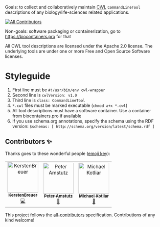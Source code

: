 Goals: to collect and collaboratively maintain [CWL](https://www.commonwl.org) `CommandLineTool` descriptions of any biology/life-sciences related applications.

[![All Contributors](https://img.shields.io/badge/all_contributors-3-orange.svg?style=flat-square)](#contributors)

Non-goals: software packaging or containerization, go to https://biocontainers.pro for that

All CWL tool descriptions are licensed under the Apache 2.0 license.
The underlying tools are under one or more Free and Open Source Software licenses.


# Styleguide

1. First line must be `#!/usr/bin/env cwl-wrapper`
1. Second line is `cwlVersion: v1.0`
1. Third line is `class: CommandLineTool`
1. `*.cwl` files must be marked executable (`chmod a+x *.cwl`)
1. All tool descriptions must have a software container. Use a container from biocontainers.pro if available
1. If you use schema.org annotations, specify the schema using the RDF version: `$schemas: [ http://schema.org/version/latest/schema.rdf ]`

## Contributors ✨

Thanks goes to these wonderful people ([emoji key](https://allcontributors.org/docs/en/emoji-key)):

<!-- ALL-CONTRIBUTORS-LIST:START - Do not remove or modify this section -->
<!-- prettier-ignore -->
<table>
  <tr>
    <td align="center"><a href="https://github.com/KerstenBreuer"><img src="https://avatars3.githubusercontent.com/u/28008309?v=4" width="100px;" alt="KerstenBreuer"/><br /><sub><b>KerstenBreuer</b></sub></a><br /><a href="https://github.com/common-workflow-library/bio-cwl-tools/commits?author=KerstenBreuer" title="Code">💻</a></td>
    <td align="center"><a href="https://github.com/tetron"><img src="https://avatars3.githubusercontent.com/u/1316612?v=4" width="100px;" alt="Peter Amstutz"/><br /><sub><b>Peter Amstutz</b></sub></a><br /><a href="#ideas-tetron" title="Ideas, Planning, & Feedback">🤔</a></td>
    <td align="center"><a href="https://github.com/michael-kotliar"><img src="https://avatars1.githubusercontent.com/u/19493721?v=4" width="100px;" alt="Michael Kotliar"/><br /><sub><b>Michael Kotliar</b></sub></a><br /><a href="#ideas-michael-kotliar" title="Ideas, Planning, & Feedback">🤔</a></td>
  </tr>
</table>

<!-- ALL-CONTRIBUTORS-LIST:END -->

This project follows the [all-contributors](https://github.com/all-contributors/all-contributors) specification. Contributions of any kind welcome!
